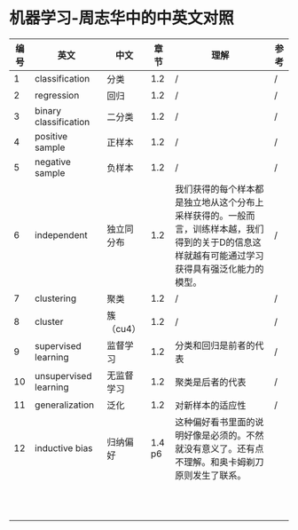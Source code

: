 # 机器学习-周志华中的中英文对照

|编号|英文|中文|章节|理解|参考|
|---|---|---|---|---|---|
|1|classification|分类|1.2|/|/|
|2|regression|回归|1.2|/|/|
|3|binary classification|二分类|1.2|/|/|
|4|positive sample|正样本|1.2|/|/|
|5|negative sample|负样本|1.2|/|/|
|6|independent |独立同分布|1.2|我们获得的每个样本都是独立地从这个分布上采样获得的。一般而言，训练样本越，我们得到的关于D的信息这样就越有可能通过学习获得具有强泛化能力的模型。|/|
|7|clustering|聚类|1.2|/|/|
|8|cluster|簇（cu4）|1.2|/|/|
|9|supervised learning|监督学习|1.2|分类和回归是前者的代表|/|
|10|unsupervised learning|无监督学习|1.2|聚类是后者的代表|/|
|11|generalization|泛化|1.2|对新样本的适应性|/|
|12|inductive bias|归纳偏好|1.4 p6|这种偏好看书里面的说明好像是必须的。不然就没有意义了。还有点不理解。和奥卡姆剃刀原则发生了联系。||
|||||||
|||||||
|||||||
|||||||
|||||||
|||||||
|||||||
|||||||
|||||||
|||||||
|||||||